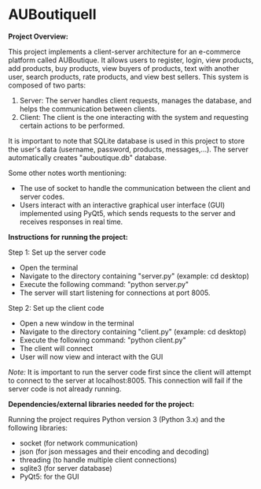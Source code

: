 # AUBoutiqueII

**Project Overview:**

This project implements a client-server architecture for an e-commerce platform called AUBoutique. It allows users to register, login, view products, add products, buy products, view buyers of products, text with another user, search products, rate products, and view best sellers. This system is composed of two parts: 
1. Server: The server handles client requests, manages the database, and helps the communication between clients. 
2. Client: The client is the one interacting with the system and requesting certain actions to be performed. 

It is important to note that SQLite database is used in this project to store the user's data (username, password, products, messages,...). The server automatically creates "auboutique.db" database. 

Some other notes worth mentioning: 
- The use of socket to handle the communication between the client and server codes.
- Users interact with an interactive graphical user interface (GUI) implemented using PyQt5, which sends requests to the server and receives responses in real time.


**Instructions for running the project:**

Step 1: Set up the server code 
  - Open the terminal
  - Navigate to the directory containing "server.py" (example: cd desktop)
  - Execute the following command: "python server.py"
  - The server will start listening for connections at port 8005.

Step 2: Set up the client code
  - Open a new window in the terminal
  - Navigate to the directory containing "client.py" (example: cd desktop)
  - Execute the following command: "python client.py"
  - The client will connect
  - User will now view and interact with the GUI 

*Note:* It is important to run the server code first since the client will attempt to connect to the server at localhost:8005. This connection will fail if the server code is not already running.


**Dependencies/external libraries needed for the project:** 

Running the project requires Python version 3 (Python 3.x) and the following libraries: 
  - socket (for network communication) 
  - json (for json messages and their encoding and decoding) 
  - threading (to handle multiple client connections)
  - sqlite3 (for server database)
  - PyQt5: for the GUI
